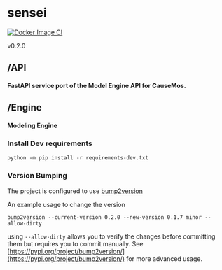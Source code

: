# sensei
[![Docker Image CI](https://github.com/dojo-modeling/sensei/actions/workflows/docker.yaml/badge.svg)](https://github.com/dojo-modeling/sensei/actions/workflows/docker.yaml)

v0.2.0

## /API

#### FastAPI service port of the Model Engine API for CauseMos.

## /Engine

#### Modeling Engine




### Install Dev requirements

`python -m pip install -r requirements-dev.txt`



### Version Bumping

The project is configured to use [bump2version](https://github.com/c4urself/bump2version)

An example usage to change the version

```
bump2version --current-version 0.2.0 --new-version 0.1.7 minor --allow-dirty
```

using `--allow-dirty` allows you to verify the changes before committing them but requires you to commit manually.
See [https://pypi.org/project/bump2version/](https://pypi.org/project/bump2version/) for more advanced usage.
